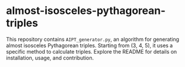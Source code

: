 # almost-isosceles-pythagorean-triples
This repository contains `AIPT_generator.py`, an algorithm for generating almost isosceles Pythagorean triples. Starting from (3, 4, 5), it uses a specific method to calculate triples. Explore the README for details on installation, usage, and contribution.
